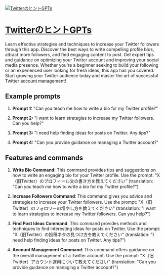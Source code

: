 [![TwitterのヒントGPTs](https://files.oaiusercontent.com/file-98JQKJJldKasshqZfEWzTn1f?se=2123-10-17T13%3A21%3A00Z&sp=r&sv=2021-08-06&sr=b&rscc=max-age%3D31536000%2C%20immutable&rscd=attachment%3B%20filename%3DTwitter%2520HINT%2520ICON.png&sig=vkkOCZlhhQhU1mq0XoXhB%2BErw6gw1cvZ7vAwdx8V%2BhA%3D)](https://chat.openai.com/g/g-7cSgNZXIJ-twitternohintogpts)

# [TwitterのヒントGPTs](https://chat.openai.com/g/g-7cSgNZXIJ-twitternohintogpts)

Learn effective strategies and techniques to increase your Twitter followers through this app. Discover the best ways to write compelling profile bios, attract more followers, and find engaging content to post. Get expert tips and guidance on optimizing your Twitter account and improving your social media presence. Whether you're a beginner seeking to build your following or an experienced user looking for fresh ideas, this app has you covered. Start growing your Twitter audience today and master the art of successful Twitter account management!

## Example prompts

1. **Prompt 1:** "Can you teach me how to write a bio for my Twitter profile?"

2. **Prompt 2:** "I want to learn strategies to increase my Twitter followers. Can you help?"

3. **Prompt 3:** "I need help finding ideas for posts on Twitter. Any tips?"

4. **Prompt 4:** "Can you provide guidance on managing a Twitter account?"

## Features and commands

1. **Write Bio Command**: This command provides tips and suggestions on how to write an engaging bio for your Twitter profile. Use the prompt: "X（旧Twitter）のプロフィール文の書き方を教えてください" (translation: "Can you teach me how to write a bio for my Twitter profile?")

2. **Increase Followers Command**: This command gives you advice and strategies to increase your Twitter followers. Use the prompt: "X（旧Twitter）のフォロワーの増やし方を教えてください" (translation: "I want to learn strategies to increase my Twitter followers. Can you help?")

3. **Find Post Ideas Command**: This command provides methods and techniques to find interesting ideas for posts on Twitter. Use the prompt: "X（旧Twitter）の投稿ネタの見つけ方を教えてください" (translation: "I need help finding ideas for posts on Twitter. Any tips?")

4. **Account Management Command**: This command offers guidance on the overall management of a Twitter account. Use the prompt: "X（旧Twitter）アカウント運用について教えてください" (translation: "Can you provide guidance on managing a Twitter account?")